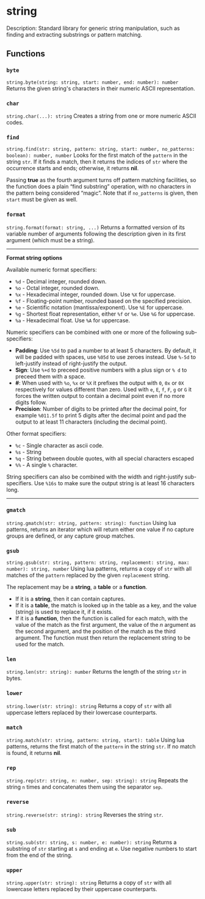 # string
Description:
Standard library for generic string manipulation, such as finding and extracting substrings or pattern matching.

## Functions

### `byte`
`string.byte(string: string, start: number, end: number): number`
Returns the given string's characters in their numeric ASCII representation.

### `char`
`string.char(...): string`
Creates a string from one or more numeric ASCII codes.

### `find`
`string.find(str: string, pattern: string, start: number, no_patterns: boolean): number, number`
Looks for the first match of the `pattern` in the string `str`. If it finds a match, then it returns the indices of `str` where the occurrence starts and ends; otherwise, it returns **nil**.

Passing **true** as the fourth argument turns off pattern matching facilities, so the function does a plain “find substring” operation, with no characters in the pattern being considered “magic”. Note that if `no_patterns` is given, then `start` must be given as well.

### `format`
`string.format(format: string, ...)`
Returns a formatted version of its variable number of arguments following the description given in its first argument (which must be a string).

---
**Format string options**

Available numeric format specifiers:

*   `%d` - Decimal integer, rounded down.
*   `%o` - Octal integer, rounded down.
*   `%x` - Hexadecimal integer, rounded down. Use `%X` for uppercase.
*   `%f` - Floating-point number, rounded based on the specified precision.
*   `%e` - Scientific notation (mantissa/exponent). Use `%E` for uppercase.
*   `%g` - Shortest float representation, either `%f` or `%e`. Use `%G` for uppercase.
*   `%a` - Hexadecimal float. Use `%A` for uppercase.

Numeric specifiers can be combined with one or more of the following sub-specifiers:

*   **Padding**: Use `%5d` to pad a number to at least 5 characters. By default, it will be padded with spaces, use `%05d` to use zeroes instead. Use `%-5d` to left-justify instead of right-justify the output.
*   **Sign**: Use `%+d` to preceed positive numbers with a plus sign or `% d` to preceed them with a space.
*   **#**: When used with `%o`, `%x` or `%X` it prefixes the output with `0`, `0x` or `0X` respectively for values different than zero. Used with `e`, `E`, `f`, `F`, `g` or `G` it forces the written output to contain a decimal point even if no more digits follow.
*   **Precision**: Number of digits to be printed after the decimal point, for example `%011.5f` to print 5 digits after the decimal point and pad the output to at least 11 characters (including the decimal point).

Other format specifiers:

*   `%c` - Single character as ascii code.
*   `%s` - String
*   `%q` - String between double quotes, with all special characters escaped
*   `%%` - A single `%` character.

String specifiers can also be combined with the width and right-justify sub-specifiers. Use `%16s` to make sure the output string is at least 16 characters long.

---

### `gmatch`
`string.gmatch(str: string, pattern: string): function`
Using lua patterns, returns an iterator which will return either one value if no capture groups are defined, or any capture group matches.

### `gsub`
`string.gsub(str: string, pattern: string, replacement: string, max: number): string, number`
Using lua patterns, returns a copy of `str` with all matches of the `pattern` replaced by the given `replacement` string.

The replacement may be a **string**, a **table** or a **function**.

*   If it is a **string**, then it can contain captures.
*   If it is a **table**, the match is looked up in the table as a key, and the value (string) is used to replace it, if it exists.
*   If it is a **function**, then the function is called for each match, with the value of the match as the first argument, the value of the $n$ argument as the second argument, and the position of the match as the third argument. The function must then return the replacement string to be used for the match.

### `len`
`string.len(str: string): number`
Returns the length of the string `str` in bytes.

### `lower`
`string.lower(str: string): string`
Returns a copy of `str` with all uppercase letters replaced by their lowercase counterparts.

### `match`
`string.match(str: string, pattern: string, start): table`
Using lua patterns, returns the first match of the `pattern` in the string `str`. If no match is found, it returns **nil**.

### `rep`
`string.rep(str: string, n: number, sep: string): string`
Repeats the string `n` times and concatenates them using the separator `sep`.

### `reverse`
`string.reverse(str: string): string`
Reverses the string `str`.

### `sub`
`string.sub(str: string, s: number, e: number): string`
Returns a substring of `str` starting at `s` and ending at `e`. Use negative numbers to start from the end of the string.

### `upper`
`string.upper(str: string): string`
Returns a copy of `str` with all lowercase letters replaced by their uppercase counterparts.
